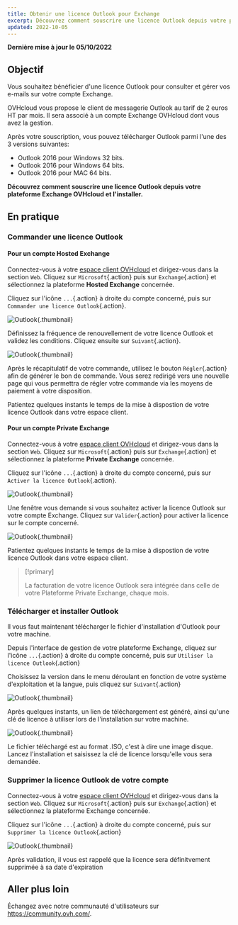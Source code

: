 ```yaml
---
title: Obtenir une licence Outlook pour Exchange
excerpt: Découvrez comment souscrire une licence Outlook depuis votre plateforme Exchange OVHcloud et l'installer
updated: 2022-10-05
---
```


**Dernière mise à jour le 05/10/2022**

## Objectif

Vous souhaitez bénéficier d'une licence Outlook pour consulter et gérer vos e-mails sur votre compte Exchange.

OVHcloud vous propose le client de messagerie Outlook au tarif de 2 euros HT par mois. Il sera associé à un compte Exchange OVHcloud dont vous avez la gestion.

Après votre souscription, vous pouvez télécharger Outlook parmi l'une des 3 versions suivantes:

- Outlook 2016 pour Windows 32 bits.
- Outlook 2016 pour Windows 64 bits.
- Outlook 2016 pour MAC 64 bits.

**Découvrez comment souscrire une licence Outlook depuis votre plateforme Exchange OVHcloud et l'installer.**

## En pratique

### Commander une licence Outlook

#### Pour un compte Hosted Exchange

Connectez-vous à votre [espace client OVHcloud](https://www.ovh.com/auth/?action=gotomanager&from=https://www.ovh.com/fr/&ovhSubsidiary=fr) et dirigez-vous dans la section `Web`. Cliquez sur `Microsoft`{.action} puis sur `Exchange`{.action} et sélectionnez la plateforme **Hosted Exchange** concernée.

Cliquez sur l'icône `...`{.action} à droite du compte concerné, puis sur `Commander une licence Outlook`{.action}.

![Outlook](images/order-outlook01.png){.thumbnail}

Définissez la fréquence de renouvellement de votre licence Outlook et validez les conditions. Cliquez ensuite sur `Suivant`{.action}.

![Outlook](images/order-outlook02.png){.thumbnail}

Après le récapitulatif de votre commande, utilisez le bouton `Régler`{.action} afin de générer le bon de commande. Vous serez redirigé vers une nouvelle page qui vous permettra de régler votre commande via les moyens de paiement à votre disposition.

Patientez quelques instants le temps de la mise à dispostion de votre licence Outlook dans votre espace client.

#### Pour un compte Private Exchange

Connectez-vous à votre [espace client OVHcloud](https://www.ovh.com/auth/?action=gotomanager&from=https://www.ovh.com/fr/&ovhSubsidiary=fr) et dirigez-vous dans la section `Web`. Cliquez sur `Microsoft`{.action} puis sur `Exchange`{.action} et sélectionnez la plateforme **Private Exchange** concernée.

Cliquez sur l'icône `...`{.action} à droite du compte concerné, puis sur `Activer la licence Outlook`{.action}.

![Outlook](images/order-outlook03.png){.thumbnail}

Une fenêtre vous demande si vous souhaitez activer la licence Outlook sur votre compte Exchange. Cliquez sur `Valider`{.action} pour activer la licence sur le compte concerné.

![Outlook](images/order-outlook04.png){.thumbnail}

Patientez quelques instants le temps de la mise à dispostion de votre licence Outlook dans votre espace client.

> [!primary]
>
> La facturation de votre licence Outlook sera intégrée dans celle de votre Plateforme Private Exchange, chaque mois.
>

### Télécharger et installer Outlook

Il vous faut maintenant télécharger le fichier d'installation d'Outlook pour votre machine.

Depuis l'interface de gestion de votre plateforme Exchange, cliquez sur l'icône `...`{.action} à droite du compte concerné, puis sur `Utiliser la licence Outlook`{.action}

Choisissez la version dans le menu déroulant en fonction de votre système d'exploitation et la langue, puis cliquez sur `Suivant`{.action}

![Outlook](images/order-outlook05.png){.thumbnail}

Après quelques instants, un lien de téléchargement est généré, ainsi qu'une clé de licence à utiliser lors de l'installation sur votre machine.

![Outlook](images/order-outlook06.png){.thumbnail}

Le fichier téléchargé est au format .ISO, c'est à dire une image disque. Lancez l'installation et saisissez la clé de licence lorsqu'elle vous sera demandée.

### Supprimer la licence Outlook de votre compte

Connectez-vous à votre [espace client OVHcloud](https://www.ovh.com/auth/?action=gotomanager&from=https://www.ovh.com/fr/&ovhSubsidiary=fr) et dirigez-vous dans la section `Web`. Cliquez sur `Microsoft`{.action} puis sur `Exchange`{.action} et sélectionnez la plateforme Exchange concernée.

Cliquez sur l'icône `...`{.action} à droite du compte concerné, puis sur `Supprimer la licence Outlook`{.action}

![Outlook](images/order-outlook07.png){.thumbnail}

Après validation, il vous est rappelé que la licence sera définitvement supprimée à sa date d'expiration

## Aller plus loin

Échangez avec notre communauté d'utilisateurs sur <https://community.ovh.com/>.
